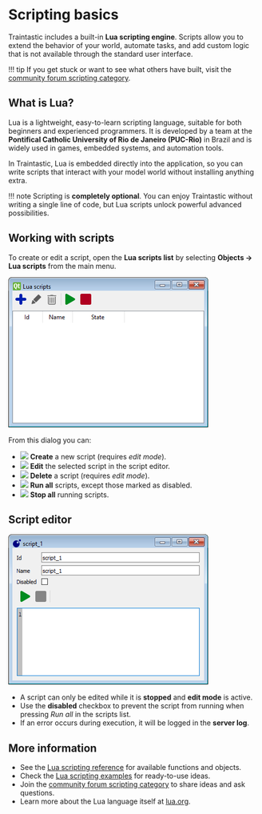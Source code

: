 # Scripting basics

Traintastic includes a built-in **Lua scripting engine**.
Scripts allow you to extend the behavior of your world, automate tasks, and add custom logic that is not available through the standard user interface.

!!! tip
    If you get stuck or want to see what others have built, visit the [community forum scripting category](https://discourse.traintastic.org/c/lua-scripting).

## What is Lua?

Lua is a lightweight, easy-to-learn scripting language, suitable for both beginners and experienced programmers.
It is developed by a team at the **Pontifical Catholic University of Rio de Janeiro (PUC-Rio)** in Brazil and is widely used in games, embedded systems, and automation tools.

In Traintastic, Lua is embedded directly into the application, so you can write scripts that interact with your model world without installing anything extra.

!!! note
    Scripting is **completely optional**. You can enjoy Traintastic without writing a single line of code, but Lua scripts unlock powerful advanced possibilities.

## Working with scripts

To create or edit a script, open the **Lua scripts list** by selecting
**Objects → Lua scripts** from the main menu.

![Lua script list](../assets/images/lua/lua-scripts-list.png)

From this dialog you can:

- ![](../assets/images/toolbar/add.png) **Create** a new script (requires *edit mode*).
- ![](../assets/images/toolbar/edit.png) **Edit** the selected script in the script editor.
- ![](../assets/images/toolbar/delete.png) **Delete** a script (requires *edit mode*).
- ![](../assets/images/toolbar/run.png) **Run all** scripts, except those marked as disabled.
- ![](../assets/images/toolbar/stop.png) **Stop all** running scripts.

## Script editor

![Lua script editor](../assets/images/lua/lua-script-editor.png)

- A script can only be edited while it is **stopped** and **edit mode** is active.
- Use the **disabled** checkbox to prevent the script from running when pressing *Run all* in the scripts list.
- If an error occurs during execution, it will be logged in the **server log**.

## More information

- See the [Lua scripting reference](../appendix/lua/index.md) for available functions and objects.
- Check the [Lua scripting examples](../appendix/lua/examples.md) for ready-to-use ideas.
- Join the [community forum scripting category](https://discourse.traintastic.org/c/lua-scripting) to share ideas and ask questions.
- Learn more about the Lua language itself at [lua.org](https://www.lua.org).
